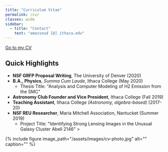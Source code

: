 ```yaml
---
title: "Curriculum Vitae"
permalink: /cv/
classes: wide
sidebar:
  - title: "Contact"
    text: "amassoud [@] ithaca.edu"
---
```


[Go to my CV](/assets/documents/massoud_cv_TeX.pdf)

## Quick Highlights
- **NSF GRFP Proposal Writing**, The University of Denver (2020)
- **B.A., Physics**, *Summa Cum Laude*, Ithaca College (May 2020)
  - Thesis Title: "Analysis and Computer Modeling of H2 Emission from the SMC"
- **Astronomy Club Founder and Vice President**, Ithaca College (Fall 2019)
- **Teaching Assistant**, Ithaca College *(Astronomy, algebra-based)* (2017-20)
- **NSF REU Researcher**, Maria Mitchell Association, Nantucket (Summer 2019)
  - Project Title: "Identifying Strong Lensing Images in the Unusual Galaxy Cluster Abell 2146" >

{% include figure image_path="/assets/images/cv-photo.jpg" alt="" caption="" %}
